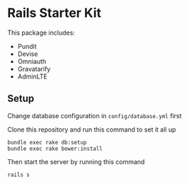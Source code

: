 # Rails Starter Kit

This package includes:
- Pundit
- Devise
- Omniauth
- Gravatarify
- AdminLTE

## Setup

Change database configuration in `config/database.yml` first

Clone this repository and run this command to set it all up

```shell
bundle exec rake db:setup
bundle exec rake bower:install
```

Then start the server by running this command

```shell
rails s
```
